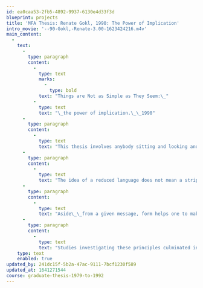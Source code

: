 ```yaml
---
id: ea0caa53-2fb5-4892-9937-6130e4d33f3d
blueprint: projects
title: 'MFA Thesis: Renate Gokl, 1990: The Power of Implication'
intro_movie: '--90-Gokl,-Renate-3.00-1623424216.m4v'
main_content:
  -
    text:
      -
        type: paragraph
        content:
          -
            type: text
            marks:
              -
                type: bold
            text: "Things are Not as Simple as They Seem:\_"
          -
            type: text
            text: "\_the power of implication.\_\_1990"
      -
        type: paragraph
        content:
          -
            type: text
            text: "This thesis involves anybody sitting and looking and not necessarily looking to see what they see. The question: is it possible to minimize a form without minimizing the message? Can a reductive process be used to maximize a message? This thesis proposed: yes, by means of something called implication — an implied meaning or understanding arising from a piece of communication which has either a direct or indirect relation to the message. The focus is not on what is shown, but what is imagined by the viewer. Implication is about setting up formal relationships, forming connections, working with contexts, and building an awareness of\_\_intentions and actions. It serves as a way to engage the viewer in the unfolding of a message, and also as a way in which to extend the meaning of the message."
      -
        type: paragraph
        content:
          -
            type: text
            text: "The idea of a reduced language does not mean a stripping away so that something does not exist, but rather a retaining of what is essential to the meaning of the message. All parts have relevance and everything exists for a reason. Preferably, the elements should carry more than one meaning through the formation of relationships and associations and a focus of intentions through given contexts. Essential to this is form as a support for content — not separate from it.\_"
      -
        type: paragraph
        content:
          -
            type: text
            text: "Aside\_\_from a given message, form helps one to make those relationships and can also help one to re-see something in a new way. It involves an awareness of intentions and actions, where form is not secondary to the message, but serves as an integral part of it, changing or possibly supporting the message."
      -
        type: paragraph
        content:
          -
            type: text
            text: "Studies investigating these principles culminated in the document for this thesis which combined the author’s own text by means of its content. It relies on an interaction with the viewer, as the complete message does not expose itself through simple observation, nor does the entire mes-sage arise through a straightforward reading of the manuscript version.\_"
    type: text
    enabled: true
updated_by: 241dc15f-5b2a-47ac-9111-7bcf1230f589
updated_at: 1641271544
course: graduate-thesis-1979-to-1992
---
```


